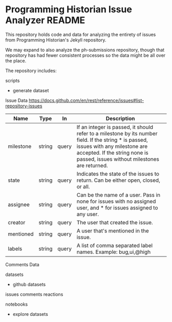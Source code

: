 # Programming Historian Issue Analyzer README

This repository holds code and data for analyzing the entirety of issues from Programming Historian's Jekyll repository.

We may expand to also analyze the ph-submissions repository, though that repository has had fewer consistent processes so the data might be all over the place.

The repository includes:

scripts
- generate dataset

Issue Data 
https://docs.github.com/en/rest/reference/issues#list-repository-issues

| Name | Type | In  | Description |
|-------------|-------------|-----|--------------------------|
| milestone	| string | query | If an integer is passed, it should refer to a milestone by its number field. If the string * is passed, issues with any milestone are accepted. If the string none is passed, issues without milestones are returned. |
| state	| string | query | Indicates the state of the issues to return. Can be either open, closed, or all. |
| assignee	| string | query | Can be the name of a user. Pass in none for issues with no assigned user, and * for issues assigned to any user.|
| creator | string | query | The user that created the issue.|
|mentioned | string | query | A user that's mentioned in the issue.|
| labels | string | query | A list of comma separated label names. Example: bug,ui,@high |


Comments Data


datasets
- github datasets

issues
comments
reactions

notebooks
- explore datasets